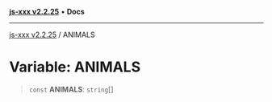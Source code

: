 [**js-xxx v2.2.25**](../README.md) • **Docs**

***

[js-xxx v2.2.25](../README.md) / ANIMALS

# Variable: ANIMALS

> `const` **ANIMALS**: `string`[]

